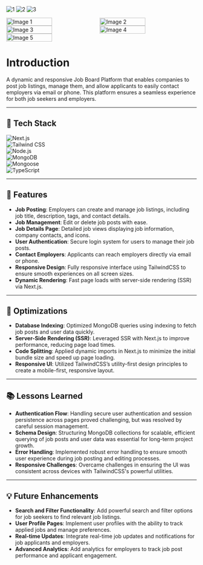 
![1](https://github.com/user-attachments/assets/f6bfbecb-cb73-4793-9a14-a3b9f1bfdea9)
![2](https://github.com/user-attachments/assets/0dc181e6-6c3a-43f1-af0f-c509499797f7)
![3](https://github.com/user-attachments/assets/b977b442-cd40-46b3-9cef-a2b53b019987)

<div style="display: flex; flex-wrap: wrap; gap: 0;">
  <img src="https://github.com/user-attachments/assets/41d92f07-b210-40b4-8f23-246806e668ed" alt="Image 1" style="width: 49%;" />
  <img src="https://github.com/user-attachments/assets/59b94ca1-f97b-4ab7-b942-ffdd926cc90e" alt="Image 2" style="width: 49%;" />
  <img src="https://github.com/user-attachments/assets/21fb4a59-3c66-4467-8042-2a0f3f34ba6c" alt="Image 3" style="width: 49%;" />
  <img src="https://github.com/user-attachments/assets/31f81f0a-27dd-4bc1-8a07-4e847d68f495" alt="Image 4" style="width: 49%;" />
  <img src="https://github.com/user-attachments/assets/c1863770-84cc-403e-96b0-c72dc9ac0dff" alt="Image 5" style="width: 49%;" />
</div>


# Introduction

A dynamic and responsive Job Board Platform that enables companies to post job listings, manage them, and allow applicants to easily contact employers via email or phone. This platform ensures a seamless experience for both job seekers and employers.

---

## 🚀 **Tech Stack**

![Next.js](https://img.shields.io/badge/Next.js-000000?style=for-the-badge&logo=next.js&logoColor=white)  
![Tailwind CSS](https://img.shields.io/badge/Tailwind%20CSS-06B6D4?style=for-the-badge&logo=tailwind-css&logoColor=white)  
![Node.js](https://img.shields.io/badge/Node.js-339933?style=for-the-badge&logo=node.js&logoColor=white)  
![MongoDB](https://img.shields.io/badge/MongoDB-47A248?style=for-the-badge&logo=mongodb&logoColor=white)  
![Mongoose](https://img.shields.io/badge/Mongoose-AA2929?style=for-the-badge&logo=mongoose&logoColor=white)  
![TypeScript](https://img.shields.io/badge/TypeScript-007ACC?style=for-the-badge&logo=typescript&logoColor=white)


---

## 🌟 **Features**

- **Job Posting**: Employers can create and manage job listings, including job title, description, tags, and contact details.
- **Job Management**: Edit or delete job posts with ease.
- **Job Details Page**: Detailed job views displaying job information, company contacts, and icons.
- **User Authentication**: Secure login system for users to manage their job posts.
- **Contact Employers**: Applicants can reach employers directly via email or phone.
- **Responsive Design**: Fully responsive interface using TailwindCSS to ensure smooth experiences on all screen sizes.
- **Dynamic Rendering**: Fast page loads with server-side rendering (SSR) via Next.js.

---

## 🔧 **Optimizations**

- **Database Indexing**: Optimized MongoDB queries using indexing to fetch job posts and user data quickly.
- **Server-Side Rendering (SSR)**: Leveraged SSR with Next.js to improve performance, reducing page load times.
- **Code Splitting**: Applied dynamic imports in Next.js to minimize the initial bundle size and speed up page loading.
- **Responsive UI**: Utilized TailwindCSS’s utility-first design principles to create a mobile-first, responsive layout.

---

## 📚 **Lessons Learned**

- **Authentication Flow**: Handling secure user authentication and session persistence across pages proved challenging, but was resolved by careful session management.
- **Schema Design**: Structuring MongoDB collections for scalable, efficient querying of job posts and user data was essential for long-term project growth.
- **Error Handling**: Implemented robust error handling to ensure smooth user experience during job posting and editing processes.
- **Responsive Challenges**: Overcame challenges in ensuring the UI was consistent across devices with TailwindCSS's powerful utilities.

---

## 💡 **Future Enhancements**

- **Search and Filter Functionality**: Add powerful search and filter options for job seekers to find relevant job listings.
- **User Profile Pages**: Implement user profiles with the ability to track applied jobs and manage preferences.
- **Real-time Updates**: Integrate real-time job updates and notifications for job applicants and employers.
- **Advanced Analytics**: Add analytics for employers to track job post performance and applicant engagement.



